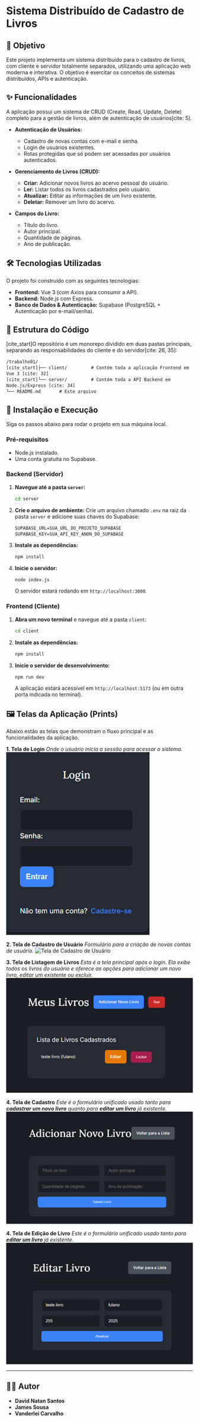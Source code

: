 # Sistema Distribuído de Cadastro de Livros

## 🎯 Objetivo

Este projeto implementa um sistema distribuído para o cadastro de livros, com cliente e servidor totalmente separados, utilizando uma aplicação web moderna e interativa. O objetivo é exercitar os conceitos de sistemas distribuídos, APIs e autenticação.

## ✨ Funcionalidades

A aplicação possui um sistema de CRUD (Create, Read, Update, Delete) completo para a gestão de livros, além de autenticação de usuários[cite: 5].

* **Autenticação de Usuários:**
    * Cadastro de novas contas com e-mail e senha.
    * Login de usuários existentes.
    * Rotas protegidas que só podem ser acessadas por usuários autenticados.

* **Gerenciamento de Livros (CRUD):**
    * **Criar:** Adicionar novos livros ao acervo pessoal do usuário.
    * **Ler:** Listar todos os livros cadastrados pelo usuário.
    * **Atualizar:** Editar as informações de um livro existente.
    * **Deletar:** Remover um livro do acervo.

* **Campos do Livro:**
    * Título do livro.
    * Autor principal.
    * Quantidade de páginas.
    * Ano de publicação.

## 🛠️ Tecnologias Utilizadas

O projeto foi construído com as seguintes tecnologias:

* **Frontend:** Vue 3 (com Axios para consumir a API).
* **Backend:** Node.js com Express.
* **Banco de Dados & Autenticação:** Supabase (PostgreSQL + Autenticação por e-mail/senha).

## 📂 Estrutura do Código

[cite_start]O repositório é um monorepo dividido em duas pastas principais, separando as responsabilidades do cliente e do servidor[cite: 26, 35]:

```
/trabalho01/
[cite_start]├── client/         # Contém toda a aplicação Frontend em Vue 3 [cite: 32]
[cite_start]└── server/         # Contém toda a API Backend em Node.js/Express [cite: 34]
└── README.md       # Este arquivo
```

## 🚀 Instalação e Execução

Siga os passos abaixo para rodar o projeto em sua máquina local.

### Pré-requisitos

* Node.js instalado.
* Uma conta gratuita no Supabase.

### Backend (Servidor)

1.  **Navegue até a pasta `server`:**
    ```bash
    cd server
    ```
2.  **Crie o arquivo de ambiente:**
    Crie um arquivo chamado `.env` na raiz da pasta `server` e adicione suas chaves do Supabase:
    ```env
    SUPABASE_URL=SUA_URL_DO_PROJETO_SUPABASE
    SUPABASE_KEY=SUA_API_KEY_ANON_DO_SUPABASE
    ```
3.  **Instale as dependências:**
    ```bash
    npm install
    ```
4.  **Inicie o servidor:**
    ```bash
    node index.js
    ```
    O servidor estará rodando em `http://localhost:3000`.

### Frontend (Cliente)

1.  **Abra um novo terminal** e navegue até a pasta `client`:
    ```bash
    cd client
    ```
2.  **Instale as dependências:**
    ```bash
    npm install
    ```
3.  **Inicie o servidor de desenvolvimento:**
    ```bash
    npm run dev
    ```
    A aplicação estará acessível em `http://localhost:5173` (ou em outra porta indicada no terminal).

## 🖼️ Telas da Aplicação (Prints)

Abaixo estão as telas que demonstram o fluxo principal e as funcionalidades da aplicação.

**1. Tela de Login**
*Onde o usuário inicia a sessão para acessar o sistema.*
![Tela de Login](https://github.com/N4SX/sistema-cadastro-livros/blob/main/telas/tela-login.png)

**2. Tela de Cadastro de Usuário**
*Formulário para a criação de novas contas de usuário.*
![Tela de Cadastro de Usuário](https://github.com/N4SX/sistema-cadastro-livros/blob/main/telas/cadastra-usu%C3%A1rio.png)

**3. Tela de Listagem de Livros**
*Esta é a tela principal após o login. Ela exibe todos os livros do usuário e oferece as opções para adicionar um novo livro, editar um existente ou excluir.*
![Tela de Listagem de Livros](https://github.com/N4SX/sistema-cadastro-livros/blob/main/telas/tela-principal-gerencia-livro.png)

**4. Tela de Cadastro**
*Este é o formulário unificado usado tanto para **cadastrar um novo livro** quanto para **editar um livro** já existente.*
![Tela de Formulário de Livro](https://github.com/N4SX/sistema-cadastro-livros/blob/main/telas/tela-cad-livro.png)

**4. Tela de Edição de Livro**
*Este é o formulário unificado usado tanto para **editar um livro** já existente.*
![Tela de Formulário de Livro](https://github.com/N4SX/sistema-cadastro-livros/blob/main/telas/tela-edit-livro.png)

---
## 👨‍💻 Autor

* **David Natan Santos**
* **James Sousa**
* **Vanderlei Carvalho**







